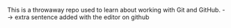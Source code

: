 This is a throwaway repo used to learn about working with Git and GitHub.
-->  extra sentence added with the editor on github
